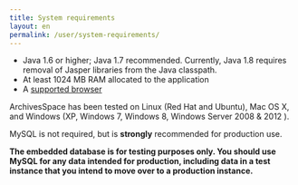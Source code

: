 ```yaml
---
title: System requirements 
layout: en
permalink: /user/system-requirements/ 
---
```


* Java 1.6 or higher; Java 1.7 recommended. Currently,  Java 1.8 requires removal of Jasper libraries from the Java classpath. 
* At least 1024 MB RAM allocated to the application
* A [supported browser](https://github.com/archivesspace/archivesspace/wiki/Supported-browsers)

ArchivesSpace has been tested on Linux (Red Hat and Ubuntu), Mac OS X, and
Windows (XP, Windows 7, Windows 8, Windows Server 2008 & 2012 ).

MySQL is not required, but is **strongly** recommended for production use.

**The embedded database is for testing purposes only. You should use MySQL for
any data intended for production, including data in a test instance that you
intend to move over to a production instance.**

